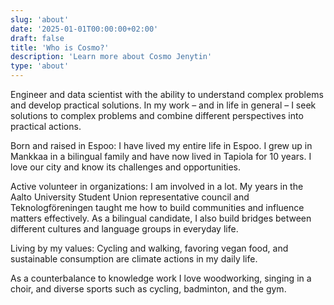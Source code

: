 ```yaml
---
slug: 'about'
date: '2025-01-01T00:00:00+02:00'
draft: false
title: 'Who is Cosmo?'
description: 'Learn more about Cosmo Jenytin'
type: 'about'
---
```


Engineer and data scientist with the ability to understand complex problems and develop practical solutions. In my work – and in life in general – I seek solutions to complex problems and combine different perspectives into practical actions.

Born and raised in Espoo: I have lived my entire life in Espoo. I grew up in Mankkaa in a bilingual family and have now lived in Tapiola for 10 years. I love our city and know its challenges and opportunities.

Active volunteer in organizations: I am involved in a lot. My years in the Aalto University Student Union representative council and Teknologföreningen taught me how to build communities and influence matters effectively. As a bilingual candidate, I also build bridges between different cultures and language groups in everyday life.

Living by my values: Cycling and walking, favoring vegan food, and sustainable consumption are climate actions in my daily life.

As a counterbalance to knowledge work I love woodworking, singing in a choir, and diverse sports such as cycling, badminton, and the gym.
